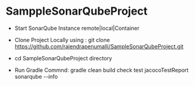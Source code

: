 # SamppleSonarQubeProject

*  Start SonarQube Instance remote|local|Container

*  Clone Project Locally using : git clone https://github.com/rajendrapenumalli/SampleSonarQubeProject.git

*  cd SampleSonarQubeProject directory

*   Run Gradle Commnd: gradle clean build check test jacocoTestReport sonarqube --info
